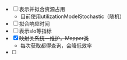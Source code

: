 - [ ] 表示并拟合资源占用
  - 目前使用utilizationModelStochastic（随机）
- [ ] 拟合响应时间
- [ ] 表示slo等指标
- [X] ~~映射关系统一维护，Mapper类~~
  - 每次获取都得查询，会降低效率
- [ ] 